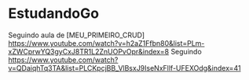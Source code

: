 # EstudandoGo

Seguindo aula de [MEU_PRIMEIRO_CRUD] https://www.youtube.com/watch?v=h2aZ1Ffbn80&list=PLm-xZWCprwYQ3gyCxJ8TR1L2ZnUOPvOpr&index=8
Seguindo https://www.youtube.com/watch?v=QDaiqhTq3TA&list=PLCKpcjBB_VlBsxJ9IseNxFllf-UFEXOdg&index=41
